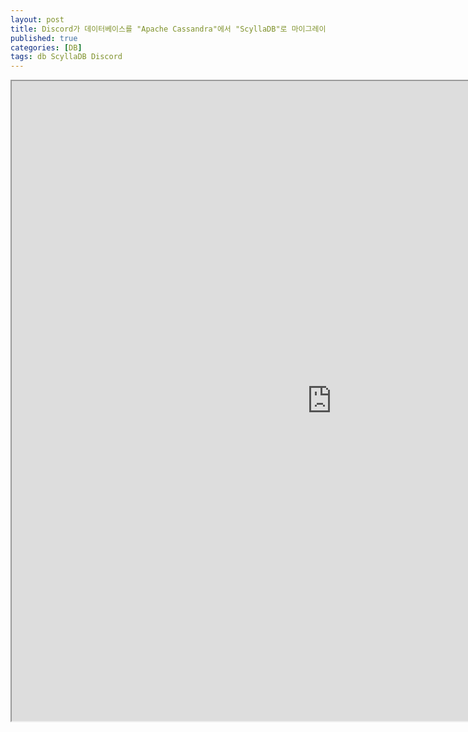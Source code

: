 ```yaml
---
layout: post
title: Discord가 데이터베이스를 "Apache Cassandra"에서 "ScyllaDB"로 마이그레이션 한 이유
published: true
categories: [DB]
tags: db ScyllaDB Discord
---
```

<iframe width="1024" height="1024" src="https://docs.google.com/document/d/e/2PACX-1vTHShOQrDzC_WLr3pLGJ8aEhSFYWcCMvbQvt_7C9lZ-XnVBc4d7cnkN52lrySXFsYnezW7emxGOcBdv/pub?embedded=true"></iframe>   
   
